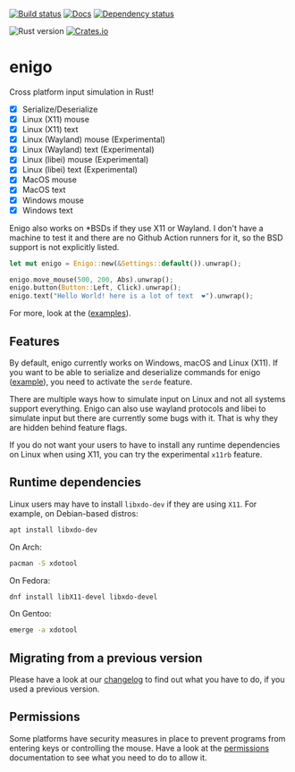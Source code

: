 [![Build status](https://img.shields.io/github/actions/workflow/status/enigo-rs/enigo/build.yml?branch=main)](https://github.com/enigo-rs/enigo/actions/workflows/build.yml)
[![Docs](https://docs.rs/enigo/badge.svg)](https://docs.rs/enigo)
[![Dependency status](https://deps.rs/repo/github/enigo-rs/enigo/status.svg)](https://deps.rs/repo/github/enigo-rs/enigo)

![Rust version](https://img.shields.io/badge/rust--version-1.82+-brightgreen.svg)
[![Crates.io](https://img.shields.io/crates/v/enigo.svg)](https://crates.io/crates/enigo)

# enigo

Cross platform input simulation in Rust!

- [x] Serialize/Deserialize
- [x] Linux (X11) mouse
- [x] Linux (X11) text
- [x] Linux (Wayland) mouse (Experimental)
- [x] Linux (Wayland) text (Experimental)
- [x] Linux (libei) mouse (Experimental)
- [x] Linux (libei) text (Experimental)
- [x] MacOS mouse
- [x] MacOS text
- [x] Windows mouse
- [x] Windows text

Enigo also works on *BSDs if they use X11 or Wayland. I don't have a machine to test it and there are no Github Action runners for it, so the BSD support is not explicitly listed.

```Rust
let mut enigo = Enigo::new(&Settings::default()).unwrap();

enigo.move_mouse(500, 200, Abs).unwrap();
enigo.button(Button::Left, Click).unwrap();
enigo.text("Hello World! here is a lot of text  ❤️").unwrap();
```

For more, look at the ([examples](examples)).

## Features

By default, enigo currently works on Windows, macOS and Linux (X11). If you want to be able to serialize and deserialize commands for enigo ([example](examples/serde.rs)), you need to activate the `serde` feature.

There are multiple ways how to simulate input on Linux and not all systems support everything. Enigo can also use wayland protocols and libei to simulate input but there are currently some bugs with it. That is why they are hidden behind feature flags.

If you do not want your users to have to install any runtime dependencies on Linux when using X11, you can try the experimental `x11rb` feature.


## Runtime dependencies

Linux users may have to install `libxdo-dev` if they are using `X11`. For example, on Debian-based distros:

```Bash
apt install libxdo-dev
```

On Arch:

```Bash
pacman -S xdotool
```

On Fedora:

```Bash
dnf install libX11-devel libxdo-devel
```

On Gentoo:

```Bash
emerge -a xdotool
```

## Migrating from a previous version

Please have a look at our [changelog](CHANGES.md) to find out what you have to do, if you used a previous version.

## Permissions

Some platforms have security measures in place to prevent programs from entering keys or controlling the mouse. Have a look at the [permissions](Permissions.md) documentation to see what you need to do to allow it.